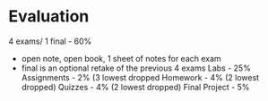 # Evaluation
4 exams/ 1 final - 60%
- open note, open book, 1 sheet of notes for each exam
- final is an optional retake of the previous 4 exams
Labs - 25%
Assignments - 2% (3 lowest dropped
Homework - 4% (2 lowest dropped)
Quizzes - 4% (2 lowest dropped)
Final Project - 5%
